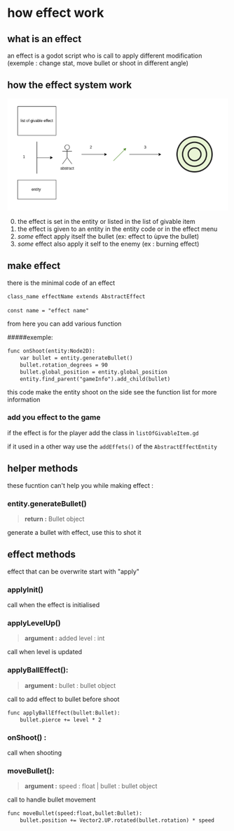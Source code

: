 # how effect work
## what is an effect
an effect is a godot script who is call to apply different modification (exemple : change stat, move bullet or shoot in different angle)

## how the effect system work
![](../asset/effect_system.png)

0. the effect is set in the entity or listed in the list of givable item
1. the effect is given to an entity in the entity code or in the effect menu
2. *some* effect apply itself the bullet (ex: effect to ùpve the bullet)
3. *some* effect also apply it self to the enemy (ex : burning effect)


## make effect

there is the minimal code of an effect
```gdscript
class_name effectName extends AbstractEffect

const name = "effect name"
```
from here you can add various function 

#####exemple:
```gdscript
func onShoot(entity:Node2D):
	var bullet = entity.generateBullet()
	bullet.rotation_degrees = 90
	bullet.global_position = entity.global_position
	entity.find_parent("gameInfo").add_child(bullet)
```
this code make the entity shoot on the side see the function list for more information

### add you effect to the game
if the effect is for the player add the class in `listOfGivableItem.gd`

if it used in a other way use the `addEffets()` of the `AbstractEffectEntity`

## helper methods
these fucntion can't help you while making effect :
### entity.generateBullet()
> **return :** Bullet object
 
generate a bullet with effect, use this to shot it

## effect methods
effect that can be overwrite start with "apply"

### applyInit()
call when the effect is initialised

### applyLevelUp() 
> **argument :**  added level : int

call when level is updated


### applyBallEffect():
> **argument :** bullet : bullet object

call to add effect to bullet before shoot
```gdscript
func applyBallEffect(bullet:Bullet):
	bullet.pierce += level * 2
```	
### onShoot() :
call when shooting

### moveBullet():
> **argument :** speed : float | bullet : bullet object

call to handle bullet movement
```gdscript
func moveBullet(speed:float,bullet:Bullet):
	bullet.position += Vector2.UP.rotated(bullet.rotation) * speed
```